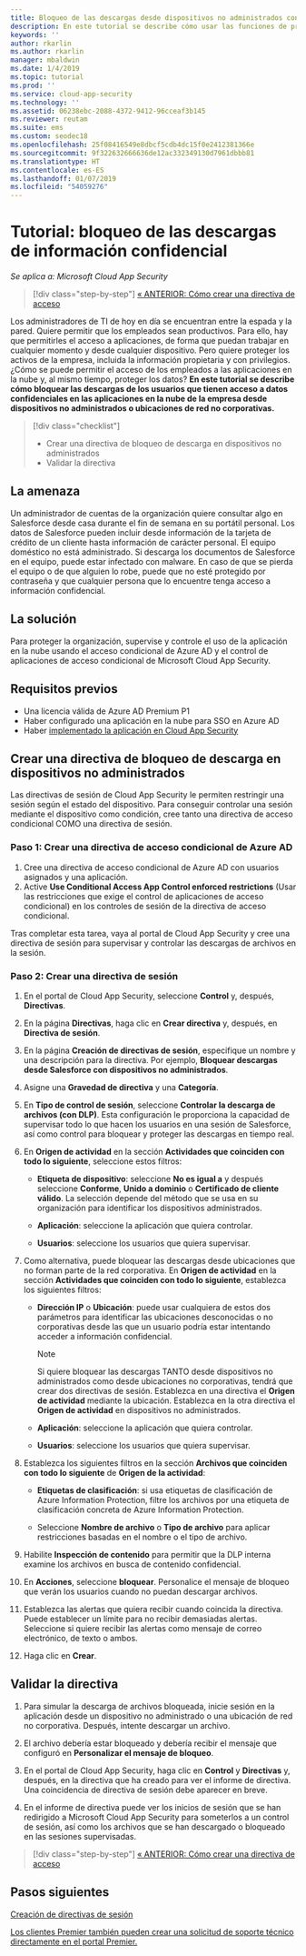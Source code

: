 ```yaml
---
title: Bloqueo de las descargas desde dispositivos no administrados con el control de aplicaciones de acceso condicional de Cloud App Security
description: En este tutorial se describe cómo usar las funciones de proxy inverso de Azure AD para proteger la organización de descargas de datos confidenciales con dispositivos no administrados.
keywords: ''
author: rkarlin
ms.author: rkarlin
manager: mbaldwin
ms.date: 1/4/2019
ms.topic: tutorial
ms.prod: ''
ms.service: cloud-app-security
ms.technology: ''
ms.assetid: 06238ebc-2088-4372-9412-96cceaf3b145
ms.reviewer: reutam
ms.suite: ems
ms.custom: seodec18
ms.openlocfilehash: 25f08416549e8dbcf5cdb4dc15f0e2412381366e
ms.sourcegitcommit: 9f322632666636de12ac332349130d7961dbbb81
ms.translationtype: HT
ms.contentlocale: es-ES
ms.lasthandoff: 01/07/2019
ms.locfileid: "54059276"
---
```

# <a name="tutorial-block-download-of-sensitive-information"></a>Tutorial: bloqueo de las descargas de información confidencial 

*Se aplica a: Microsoft Cloud App Security*

>[!div class="step-by-step"]
[« ANTERIOR: Cómo crear una directiva de acceso](access-policy-aad.md)

Los administradores de TI de hoy en día se encuentran entre la espada y la pared. Quiere permitir que los empleados sean productivos. Para ello, hay que permitirles el acceso a aplicaciones, de forma que puedan trabajar en cualquier momento y desde cualquier dispositivo. Pero quiere proteger los activos de la empresa, incluida la información propietaria y con privilegios. ¿Cómo se puede permitir el acceso de los empleados a las aplicaciones en la nube y, al mismo tiempo, proteger los datos? **En este tutorial se describe cómo bloquear las descargas de los usuarios que tienen acceso a datos confidenciales en las aplicaciones en la nube de la empresa desde dispositivos no administrados o ubicaciones de red no corporativas.**

> [!div class="checklist"]
> * Crear una directiva de bloqueo de descarga en dispositivos no administrados
> * Validar la directiva


## <a name="the-threat"></a>La amenaza

Un administrador de cuentas de la organización quiere consultar algo en Salesforce desde casa durante el fin de semana en su portátil personal. Los datos de Salesforce pueden incluir desde información de la tarjeta de crédito de un cliente hasta información de carácter personal. El equipo doméstico no está administrado. Si descarga los documentos de Salesforce en el equipo, puede estar infectado con malware. En caso de que se pierda el equipo o de que alguien lo robe, puede que no esté protegido por contraseña y que cualquier persona que lo encuentre tenga acceso a información confidencial.

## <a name="the-solution"></a>La solución

Para proteger la organización, supervise y controle el uso de la aplicación en la nube usando el acceso condicional de Azure AD y el control de aplicaciones de acceso condicional de Microsoft Cloud App Security.  

## <a name="prerequisites"></a>Requisitos previos

- Una licencia válida de Azure AD Premium P1
- Haber configurado una aplicación en la nube para SSO en Azure AD  
- Haber [implementado la aplicación en Cloud App Security](proxy-deployment-aad.md)

## <a name="create-a-block-download-policy-for-unmanaged-devices"></a>Crear una directiva de bloqueo de descarga en dispositivos no administrados  

Las directivas de sesión de Cloud App Security le permiten restringir una sesión según el estado del dispositivo. Para conseguir controlar una sesión mediante el dispositivo como condición, cree tanto una directiva de acceso condicional COMO una directiva de sesión.

### <a name="step-1-create-an-azure-ad-conditional-access-policy"></a>Paso 1: Crear una directiva de acceso condicional de Azure AD

1. Cree una directiva de acceso condicional de Azure AD con usuarios asignados y una aplicación.
2. Active **Use Conditional Access App Control enforced restrictions** (Usar las restricciones que exige el control de aplicaciones de acceso condicional) en los controles de sesión de la directiva de acceso condicional.

Tras completar esta tarea, vaya al portal de Cloud App Security y cree una directiva de sesión para supervisar y controlar las descargas de archivos en la sesión.

### <a name="step-2-create-a-session-policy"></a>Paso 2: Crear una directiva de sesión

1. En el portal de Cloud App Security, seleccione **Control** y, después, **Directivas**. 

2. En la página **Directivas**, haga clic en **Crear directiva** y, después, en **Directiva de sesión**.
 
3. En la página **Creación de directivas de sesión**, especifique un nombre y una descripción para la directiva. Por ejemplo, **Bloquear descargas desde Salesforce con dispositivos no administrados**.

4. Asigne una **Gravedad de directiva** y una **Categoría**.

5. En **Tipo de control de sesión**, seleccione **Controlar la descarga de archivos (con DLP)**. Esta configuración le proporciona la capacidad de supervisar todo lo que hacen los usuarios en una sesión de Salesforce, así como control para bloquear y proteger las descargas en tiempo real.

6. En **Origen de actividad** en la sección **Actividades que coinciden con todo lo siguiente**, seleccione estos filtros: 

   - **Etiqueta de dispositivo**: seleccione **No es igual a** y después seleccione **Conforme**, **Unido a dominio** o **Certificado de cliente válido**. La selección depende del método que se usa en su organización para identificar los dispositivos administrados. 

   - **Aplicación**: seleccione la aplicación que quiera controlar.  

   - **Usuarios**: seleccione los usuarios que quiera supervisar.  

7. Como alternativa, puede bloquear las descargas desde ubicaciones que no forman parte de la red corporativa. En **Origen de actividad** en la sección **Actividades que coinciden con todo lo siguiente**, establezca los siguientes filtros:

   - **Dirección IP** o **Ubicación**: puede usar cualquiera de estos dos parámetros para identificar las ubicaciones desconocidas o no corporativas desde las que un usuario podría estar intentando acceder a información confidencial.

     > [!NOTE]
     > Si quiere bloquear las descargas TANTO desde dispositivos no administrados como desde ubicaciones no corporativas, tendrá que crear dos directivas de sesión. Establezca en una directiva el **Origen de actividad** mediante la ubicación. Establezca en la otra directiva el **Origen de actividad** en dispositivos no administrados.

   - **Aplicación**: seleccione la aplicación que quiera controlar.

   - **Usuarios**: seleccione los usuarios que quiera supervisar.  

8. Establezca los siguientes filtros en la sección **Archivos que coinciden con todo lo siguiente** de **Origen de la actividad**: 

   - **Etiquetas de clasificación**: si usa etiquetas de clasificación de Azure Information Protection, filtre los archivos por una etiqueta de clasificación concreta de Azure Information Protection.

   - Seleccione **Nombre de archivo** o **Tipo de archivo** para aplicar restricciones basadas en el nombre o el tipo de archivo.
9. Habilite **Inspección de contenido** para permitir que la DLP interna examine los archivos en busca de contenido confidencial. 

10. En **Acciones**, seleccione **bloquear**. Personalice el mensaje de bloqueo que verán los usuarios cuando no puedan descargar archivos.  

11. Establezca las alertas que quiera recibir cuando coincida la directiva. Puede establecer un límite para no recibir demasiadas alertas. Seleccione si quiere recibir las alertas como mensaje de correo electrónico, de texto o ambos.

12. Haga clic en **Crear**.  

## <a name="validate-your-policy"></a>Validar la directiva

1. Para simular la descarga de archivos bloqueada, inicie sesión en la aplicación desde un dispositivo no administrado o una ubicación de red no corporativa. Después, intente descargar un archivo.

2. El archivo debería estar bloqueado y debería recibir el mensaje que configuró en **Personalizar el mensaje de bloqueo**. 

3. En el portal de Cloud App Security, haga clic en **Control** y **Directivas** y, después, en la directiva que ha creado para ver el informe de directiva. Una coincidencia de directiva de sesión debe aparecer en breve. 

4. En el informe de directiva puede ver los inicios de sesión que se han redirigido a Microsoft Cloud App Security para someterlos a un control de sesión, así como los archivos que se han descargado o bloqueado en las sesiones supervisadas.

>[!div class="step-by-step"]
[« ANTERIOR: Cómo crear una directiva de acceso](access-policy-aad.md)

## <a name="next-steps"></a>Pasos siguientes
  
[Creación de directivas de sesión](session-policy-aad.md)   

[Los clientes Premier también pueden crear una solicitud de soporte técnico directamente en el portal Premier.](https://premier.microsoft.com/)  
  
  